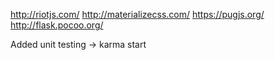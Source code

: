 http://riotjs.com/
http://materializecss.com/
https://pugjs.org/
http://flask.pocoo.org/

Added unit testing -> karma start